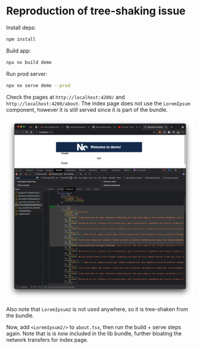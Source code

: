 # Reproduction of tree-shaking issue

Install deps:

```bash
npm install
```

Build app:

```bash
npx nx build demo
```

Run prod server:

```bash
npx nx serve demo --prod
```

Check the pages at `http://localhost:4200/` and `http://localhost:4200/about`. The index page does not use the `LoremIpsum` component, however it is still served since it is part of the bundle.

![](./screenshot.png)

Also note that `LoremIpsum2` is not used anywhere, so it is tree-shaken from the bundle.

Now, add `<LoremIpsum2/>` to `about.tsx`, then run the build + serve steps again. Note that is is now included in the lib bundle, further bloating the network transfers for index page.
